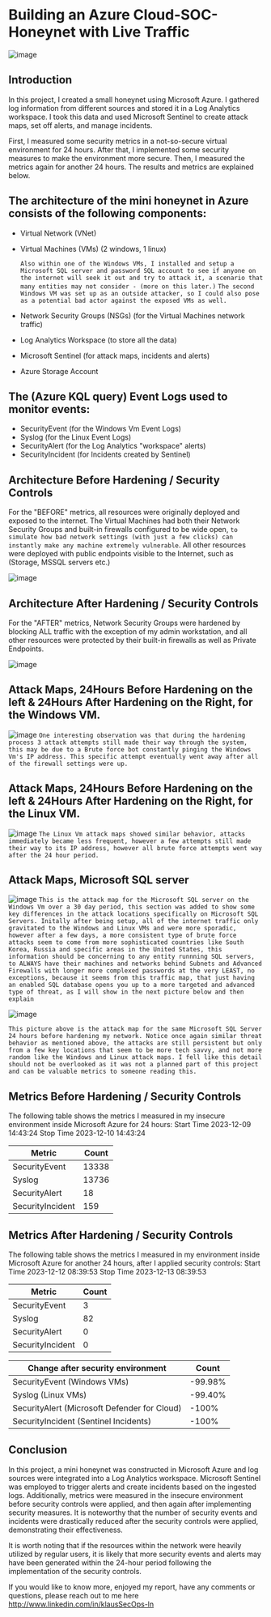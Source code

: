 # Building an Azure Cloud-SOC-Honeynet with Live Traffic

![image](https://github.com/KlausSecureShield/Cloud-SOC-Azure-Honeynet/assets/153767032/39d30daa-10ad-4f85-acc9-31f732b8987d)


## Introduction

In this project, I created a small honeynet using Microsoft Azure. I gathered log information from different sources and stored it in a Log Analytics workspace. I took this data and used Microsoft Sentinel to create attack maps, set off alerts, and manage incidents.

First, I measured some security metrics in a not-so-secure virtual environment for 24 hours. After that, I implemented some security measures to make the environment more secure. Then, I measured the metrics again for another 24 hours. The results and metrics are explained below.

## The architecture of the mini honeynet in Azure consists of the following components:

- Virtual Network (VNet)
- Virtual Machines (VMs) (2 windows, 1 linux)
  
  ```Also within one of the Windows VMs, I installed and setup a Microsoft SQL server and password SQL account to see if anyone on the internet will seek it out and try to attack it, a scenario that many entities may not consider - (more on this later.)```
  ```The second Windows VM was set up as an outside attacker, so I could also pose as a potential bad actor against the exposed VMs as well.```
- Network Security Groups (NSGs) (for the Virtual Machines network traffic)
- Log Analytics Workspace (to store all the data)
- Microsoft Sentinel (for attack maps, incidents and alerts)
- Azure Storage Account

## The (Azure KQL query) Event Logs used to monitor events:
- SecurityEvent (for the Windows Vm Event Logs)
- Syslog (for the Linux Event Logs)
- SecurityAlert (for the Log Analytics "workspace" alerts)
- SecurityIncident (for Incidents created by Sentinel)


## Architecture Before Hardening / Security Controls
For the "BEFORE" metrics, all resources were originally deployed and exposed to the internet. The Virtual Machines had both their Network Security Groups and built-in firewalls configured to be wide open, ```to simulate how bad network settings (with just a few clicks) can instantly make any machine extremely vulnerable```. 
All other resources were deployed with public endpoints visible to the Internet, such as (Storage, MSSQL servers etc.)

![image](https://github.com/KlausSecureShield/Cloud-SOC-Azure-Honeynet/assets/153767032/610a7348-1275-4d6f-b834-ca054fd3694c)



## Architecture After Hardening / Security Controls

For the "AFTER" metrics, Network Security Groups were hardened by blocking ALL traffic with the exception of my admin workstation, and all other resources were protected by their built-in firewalls as well as Private Endpoints.

![image](https://github.com/KlausSecureShield/Cloud-SOC-Azure-Honeynet/assets/153767032/30289f44-e249-49f1-9777-7f8f298a375d)



## Attack Maps, 24Hours Before Hardening on the left & 24Hours After Hardening on the Right, for the Windows VM.
![image](https://github.com/KlausSecureShield/Cloud-SOC-Azure-Honeynet/assets/153767032/40583f5b-65eb-4143-bf06-17668a23cb24)
```One interesting observation was that during the hardening process 3 attack attempts still made their way through the system, this may be due to a Brute force bot constantly pinging the Windows Vm's IP address. This specific attempt eventually went away after all of the firewall settings were up.``` 

## Attack Maps, 24Hours Before Hardening on the left & 24Hours After Hardening on the Right, for the Linux VM.
![image](https://github.com/KlausSecureShield/Cloud-SOC-Azure-Honeynet/assets/153767032/25fb5ff7-fe20-4d5d-a95b-81c2e920daae)
```The Linux Vm attack maps showed similar behavior, attacks immediately became less frequent, however a few attempts still made their way to its IP address, however all brute force attempts went way after the 24 hour period.``` 

## Attack Maps, Microsoft SQL server
![image](https://github.com/KlausSecureShield/Cloud-SOC-Azure-Honeynet/assets/153767032/109fed3a-2661-43b0-b4ad-1d0c4a9e45b4)
```This is the attack map for the Microsoft SQL server on the Windows Vm over a 30 day period, this section was added to show some key differences in the attack locations specifically on Microsoft SQL Servers. Initally after being setup, all of the internet traffic only gravitated to the Windows and Linux VMs and were more sporadic, however after a few days, a more consistent type of brute force attacks seem to come from more sophisticated countries like South Korea, Russia and specific areas in the United States, this information should be concerning to any entity runnning SQL servers, to ALWAYS have their machines and networks behind Subnets and Advanced Firewalls with longer more complexed passwords at the very LEAST, no exceptions, because it seems from this traffic map, that just having an enabled SQL database opens you up to a more targeted and advanced type of threat, as I will show in the next picture below and then explain```  

![image](https://github.com/KlausSecureShield/Cloud-SOC-Azure-Honeynet/assets/153767032/5eb79d82-cf25-46e9-a1ee-ccdb699b0462)

```This picture above is the attack map for the same Microsoft SQL Server 24 hours before hardening my network. Notice once again similar threat behavior as mentioned above, the attacks are still persistent but only from a few key locations that seem to be more tech savvy, and not more random like the Windows and Linux attack maps. I fell like this detail should not be overlooked as it was not a planned part of this project and can be valuable metrics to someone reading this.```

 
## Metrics Before Hardening / Security Controls

The following table shows the metrics I measured in my insecure environment inside Microsoft Azure for 24 hours:
Start Time 2023-12-09 14:43:24
Stop Time 2023-12-10 14:43:24

| Metric                   | Count
| ------------------------ | -----
| SecurityEvent            | 13338
| Syslog                   | 13736
| SecurityAlert            | 18
| SecurityIncident         | 159


## Metrics After Hardening / Security Controls

The following table shows the metrics I measured in my environment inside Microsoft Azure for another 24 hours, after I applied security controls:
Start Time 2023-12-12 08:39:53
Stop Time	2023-12-13 08:39:53

| Metric                   | Count
| ------------------------ | -----
| SecurityEvent            | 3
| Syslog                   | 82
| SecurityAlert            | 0
| SecurityIncident         | 0


| Change after security environment           | Count
| ------------------------                    | -----
| SecurityEvent (Windows VMs)                 | -99.98%
| Syslog (Linux VMs)                          | -99.40%
| SecurityAlert (Microsoft Defender for Cloud)| -100%
| SecurityIncident (Sentinel Incidents)       | -100%

## Conclusion

In this project, a mini honeynet was constructed in Microsoft Azure and log sources were integrated into a Log Analytics workspace. Microsoft Sentinel was employed to trigger alerts and create incidents based on the ingested logs. Additionally, metrics were measured in the insecure environment before security controls were applied, and then again after implementing security measures. It is noteworthy that the number of security events and incidents were drastically reduced after the security controls were applied, demonstrating their effectiveness.

It is worth noting that if the resources within the network were heavily utilized by regular users, it is likely that more security events and alerts may have been generated within the 24-hour period following the implementation of the security controls.

If you would like to know more, enjoyed my report, have any comments or questions, please reach out to me here http://www.linkedin.com/in/klausSecOps-ln


